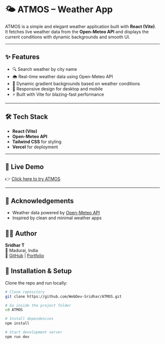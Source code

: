 # 🌤️ ATMOS – Weather App

ATMOS is a simple and elegant weather application built with **React (Vite)**.  
It fetches live weather data from the **Open-Meteo API** and displays the current conditions with dynamic backgrounds and smooth UI.

---

## ✨ Features
- 🔍 Search weather by city name
- 🌦️ Real-time weather data using Open-Meteo API
- 🎨 Dynamic gradient backgrounds based on weather conditions
- 📱 Responsive design for desktop and mobile
- ⚡ Built with Vite for blazing-fast performance

---

## 🛠️ Tech Stack
- **React (Vite)**
- **Open-Meteo API**
- **Tailwind CSS** for styling
- **Vercel** for deployment

---

## 🚀 Live Demo
👉 [Click here to try ATMOS](https://atmos-alpha.vercel.app)  

---


## 🙌 Acknowledgements
- Weather data powered by [Open-Meteo API](https://open-meteo.com/)
- Inspired by clean and minimal weather apps

## 🧑‍💻 Author
**Sridhar T**  
📍 Madurai, India  
🔗 [GitHub](https://github.com/WebDev-Sridhar) | [Portfolio](https://webdev-sridhar.github.io/Portfolio-Website/)

## 📂 Installation & Setup
Clone the repo and run locally:

```bash
# Clone repository
git clone https://github.com/WebDev-Sridhar/ATMOS.git

# Go inside the project folder
cd ATMOS

# Install dependencies
npm install

# Start development server
npm run dev






